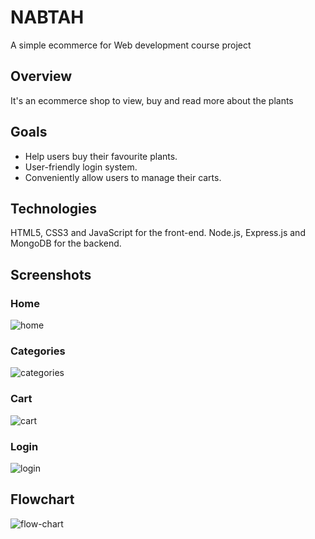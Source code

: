 # NABTAH
A simple ecommerce for Web development course project

## Overview
It's an ecommerce shop to view, buy and read more about the plants

## Goals
 * Help users buy their favourite plants.
 * User-friendly login system.
 * Conveniently allow users to manage their carts.

## Technologies
HTML5, CSS3 and JavaScript for the front-end.
Node.js, Express.js and MongoDB for the backend.

## Screenshots

### Home
![home](https://user-images.githubusercontent.com/74133458/219134861-38709f46-f4c8-4c5b-9da5-fc666758b7df.png)


### Categories
![categories](https://user-images.githubusercontent.com/74133458/219135005-aef9d09b-6de3-4911-a9a7-633ba3184f70.png)

### Cart
![cart](https://user-images.githubusercontent.com/74133458/219135074-4b8df1a8-bf6b-4107-865e-7b85a1fb9765.png)

### Login
![login](https://user-images.githubusercontent.com/74133458/219135190-fefc6e83-2bd5-4ef6-8a73-80eb34582796.png)


## Flowchart
![flow-chart](https://user-images.githubusercontent.com/74133458/219138762-900e3c5c-f435-4eff-ac26-f329b69fda37.png)
